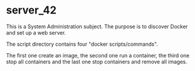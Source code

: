 # server_42
This is a System Administration subject. The purpose is to discover Docker and set up a web server.

The script directory contains four "docker scripts/commands".

The first one create an image, the second one run a container, the third one stop all containers and the last one stop containers and remove all images.
